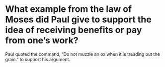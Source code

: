 # What example from the law of Moses did Paul give to support the idea of receiving benefits or pay from one’s work?

Paul quoted the command, “Do not muzzle an ox when it is treading out the grain.” to support his argument.
